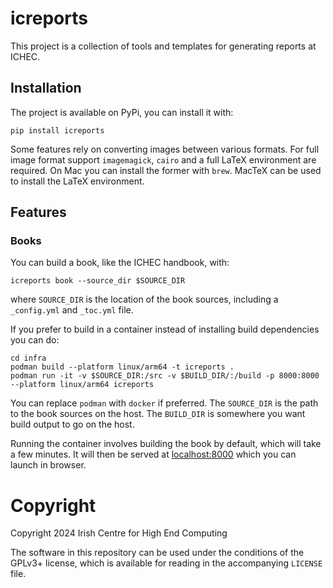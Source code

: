 # icreports

This project is a collection of tools and templates for generating reports at ICHEC.


## Installation ##

The project is available on PyPi, you can install it with:

``` shell
pip install icreports
```

Some features rely on converting images between various formats. For full image format support `imagemagick`, `cairo` and a full LaTeX environment are required. On Mac you can install the former with `brew`. MacTeX can be used to install the LaTeX environment.

## Features ##

### Books ###

You can build a book, like the ICHEC handbook, with:

``` shell
icreports book --source_dir $SOURCE_DIR 
```

where `SOURCE_DIR` is the location of the book sources, including a `_config.yml` and `_toc.yml` file.

If you prefer to build in a container instead of installing build dependencies you can do:

``` shell
cd infra
podman build --platform linux/arm64 -t icreports .
podman run -it -v $SOURCE_DIR:/src -v $BUILD_DIR/:/build -p 8000:8000 --platform linux/arm64 icreports
```

You can replace `podman` with `docker` if preferred. The `SOURCE_DIR` is the path to the book sources on the host. The `BUILD_DIR` is somewhere you want build output to go on the host.

Running the container involves building the book by default, which will take a few minutes. It will then be served at [localhost:8000](http://localhost:8000) which you can launch in browser.

# Copyright #

Copyright 2024 Irish Centre for High End Computing

The software in this repository can be used under the conditions of the GPLv3+ license, which is available for reading in the accompanying `LICENSE` file.

